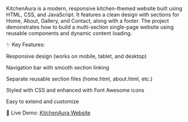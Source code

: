 KitchenAura is a modern, responsive kitchen-themed website built using HTML, CSS, and JavaScript.
It features a clean design with sections for Home, About, Gallery, and Contact, along with a footer.
The project demonstrates how to build a multi-section single-page website using reusable components and dynamic content loading.

✨ Key Features:

Responsive design (works on mobile, tablet, and desktop)

Navigation bar with smooth section linking

Separate reusable section files (home.html, about.html, etc.)

Styled with CSS and enhanced with Font Awesome icons

Easy to extend and customize

🔗 Live Demo: [KitchenAura Website](https://amna-luqman-dev.github.io/KitchenAura-with-html-css/)
